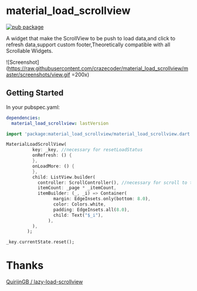# material_load_scrollview
[![pub package](https://img.shields.io/pub/v/material_load_scrollview.svg)](https://pub.dartlang.org/packages/material_load_scrollview)

A widget that make the ScrollView to be push to load data,and click to refresh data,support custom footer,Theoretically compatible with all Scrollable Widgets.

![Screenshot](https://raw.githubusercontent.com/crazecoder/material_load_scrollview/master/screenshots/view.gif =200x)

## Getting Started

In your pubspec.yaml:

```yaml
dependencies:
  material_load_scrollview: lastVersion
```

```dart
import 'package:material_load_scrollview/material_load_scrollview.dart';
```

```dart
MaterialLoadScrollView(
          key: _key, //necessary for resetLoadStatus
          onRefresh: () {
          },
          onLoadMore: () {
          },
          child: ListView.builder(
            controller: ScrollController(), //necessary for scroll to top when onRefresh
            itemCount: _page * _itemCount,
            itemBuilder: (_, _i) => Container(
                  margin: EdgeInsets.only(bottom: 8.0),
                  color: Colors.white,
                  padding: EdgeInsets.all(8.0),
                  child: Text("$_i"),
                ),
          ),
        );

_key.currentState.reset();
```
# Thanks
[QuirijnGB / lazy-load-scrollview](https://github.com/QuirijnGB/lazy-load-scrollview)
